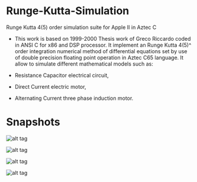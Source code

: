 # Runge-Kutta-Simulation
Runge Kutta 4(5) order simulation suite for Apple II in Aztec C

*  This work is based on 1999-2000 Thesis work of Greco Riccardo coded in ANSI C for x86 and DSP processor.
It implement an Runge Kutta 4(5)^ order integration numerical method of differential equations set
by use of double precision floating point operation in Aztec C65 language.
It allow to simulate different mathematical models such as:

* Resistance Capacitor electrical circuit,
* Direct Current electric motor,
* Alternating Current three phase induction motor.


# Snapshots

![alt tag](https://cloud.githubusercontent.com/assets/10941944/6314894/71717efe-b9f0-11e4-8552-a8fe283bb92a.png)

![alt tag](https://cloud.githubusercontent.com/assets/10941944/6314896/7623330c-b9f0-11e4-9702-c7f39740751e.png)

![alt tag](https://cloud.githubusercontent.com/assets/10941944/6314897/7a2587f2-b9f0-11e4-85cf-aa073b315c51.png)

![alt tag](https://cloud.githubusercontent.com/assets/10941944/6314898/7d1d67f4-b9f0-11e4-9f37-fb7fba42e4cb.png)
